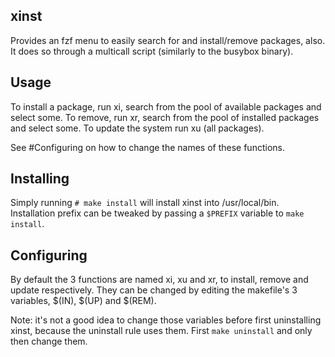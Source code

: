 
xinst
-----

Provides an fzf menu to easily search for and install/remove packages, also. It does so through a multicall script (similarly to the busybox binary).

Usage
-----

To install a package, run xi, search from the pool of available packages and select some.
To remove, run xr, search from the pool of installed packages and select some.
To update the system run xu (all packages).

See #Configuring on how to change the names of these functions.


Installing
----------

Simply running `# make install` will install xinst into /usr/local/bin. Installation prefix can be tweaked by passing a `$PREFIX` variable to `make install`.


Configuring
-----------

By default the 3 functions are named xi, xu and xr, to install, remove and update respectively.
They can be changed by editing the makefile's 3 variables, \$(IN), \$(UP) and \$(REM).

Note: it's not a good idea to change those variables before first uninstalling xinst, because the uninstall rule uses them.
First `make uninstall` and only then change them.

